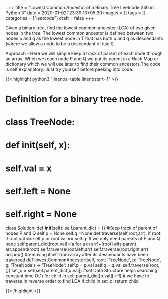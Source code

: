 +++
title = "Lowest Common Ancestor of a Binary Tree Leetcode 236 in Python 3"
date = 2020-01-02T23:39:13+05:30
images = []
tags = []
categories = ["leetcode"]
draft = false
+++

Given a binary tree, find the lowest common ancestor (LCA) of two given nodes in the tree.
The lowest common ancestor is defined between two nodes p and q as the lowest node in T that has both p and q as descendants (where we allow a node to be a descendant of itself).

Approach - Here we will simple keep a track of parent of each node through an array. When we reach node P and Q we put its parent in a Hash Map or dictionary which we will use later to find their common ancestors.The code is self explanatory. Just try yourself before peeking into code.
       
{{< highlight python3 "linenos=table,linenostart=1" >}}
# Definition for a binary tree node.
# class TreeNode:
#     def __init__(self, x):
#         self.val = x
#         self.left = None
#         self.right = None

class Solution:
    def __init__(self):
        self.parent_dict = {} #Keep track of parent of nodes P and Q
        self.p = None
        self.q  =None
    def traverse(self,root,arr):
        if root:
            if root.val == self.p or root.val == self.q: # we only need parents of P and Q node
                self.parent_dict[root.val]=[a for a in arr]+[root] #its parent
            arr.append(root)
            self.traverse(root.left,arr)
            self.traverse(root.right,arr)
            arr.pop() #removing itself from array after its descendants have been traversed
    def lowestCommonAncestor(self, root: 'TreeNode', p: 'TreeNode', q: 'TreeNode') -> 'TreeNode':
        self.p = p.val
        self.q = q.val
        self.traverse(root,[])
        set_q = set(self.parent_dict[q.val]) #set Data Structure helps searching constant time O(1)
        for child in self.parent_dict[p.val][::-1]:# we have to traverse in reverse order to find LCA
            if child in set_q:
                return child 
        
{{< /highlight >}}